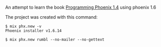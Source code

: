 An attempt to learn the book [Programming Phoenix 1.4](https://pragprog.com/titles/phoenix14/programming-phoenix-1-4/) using phoenix 1.6

The project was created with this command:

```
$ mix phx.new -v
Phoenix installer v1.6.14

$ mix phx.new rumbl --no-mailer --no-gettext
```
